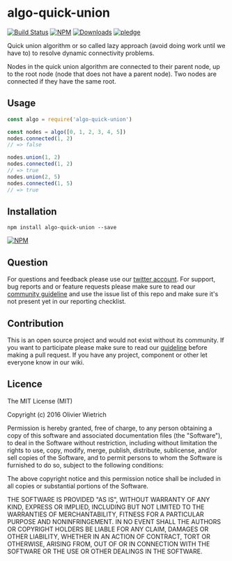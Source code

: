 # algo-quick-union

[![Build Status](https://travis-ci.org/bredele/algo-quick-union.svg?branch=master)](https://travis-ci.org/bredele/algo-quick-union)
[![NPM](https://img.shields.io/npm/v/algo-quick-union.svg?style=flat-square)](https://www.npmjs.com/package/algo-quick-union)
[![Downloads](https://img.shields.io/npm/dm/algo-quick-union.svg?style=flat-square)](http://npm-stat.com/charts.html?package=algo-quick-union)
[![pledge](https://bredele.github.io/contributing-guide/community-pledge.svg)](https://github.com/bredele/contributing-guide/blob/master/community.md)

Quick union algorithm or so called lazy approach (avoid doing work until we have to) to resolve dynamic connectivity problems.

Nodes in the quick union algorithm are connected to their parent node, up to the root node (node that does not have a parent node). Two nodes are connected if they have the same root.


## Usage

```javascript
const algo = require('algo-quick-union')

const nodes = algo([0, 1, 2, 3, 4, 5])
nodes.connected(1, 2)
// => false

nodes.union(1, 2)
nodes.connected(1, 2)
// => true
nodes.union(2, 5)
nodes.connected(1, 5)
// => true
```

## Installation

```shell
npm install algo-quick-union --save
```

[![NPM](https://nodei.co/npm/algo-quick-union.png)](https://nodei.co/npm/algo-quick-union/)

## Question

For questions and feedback please use our [twitter account](https://twitter.com/bredeleca). For support, bug reports and or feature requests please make sure to read our
<a href="https://github.com/bredele/contributing-guide/blob/master/community.md" target="_blank">community guideline</a> and use the issue list of this repo and make sure it's not present yet in our reporting checklist.

## Contribution

This is an open source project and would not exist without its community. If you want to participate please make sure to read our <a href="https://github.com/bredele/contributing-guide/blob/master/community.md" target="_blank">guideline</a> before making a pull request. If you have any project, component or other let everyone know in our wiki.


## Licence

The MIT License (MIT)

Copyright (c) 2016 Olivier Wietrich

Permission is hereby granted, free of charge, to any person obtaining a copy
of this software and associated documentation files (the "Software"), to deal
in the Software without restriction, including without limitation the rights
to use, copy, modify, merge, publish, distribute, sublicense, and/or sell
copies of the Software, and to permit persons to whom the Software is
furnished to do so, subject to the following conditions:

The above copyright notice and this permission notice shall be included in all
copies or substantial portions of the Software.

THE SOFTWARE IS PROVIDED "AS IS", WITHOUT WARRANTY OF ANY KIND, EXPRESS OR
IMPLIED, INCLUDING BUT NOT LIMITED TO THE WARRANTIES OF MERCHANTABILITY,
FITNESS FOR A PARTICULAR PURPOSE AND NONINFRINGEMENT. IN NO EVENT SHALL THE
AUTHORS OR COPYRIGHT HOLDERS BE LIABLE FOR ANY CLAIM, DAMAGES OR OTHER
LIABILITY, WHETHER IN AN ACTION OF CONTRACT, TORT OR OTHERWISE, ARISING FROM,
OUT OF OR IN CONNECTION WITH THE SOFTWARE OR THE USE OR OTHER DEALINGS IN THE
SOFTWARE.
